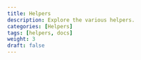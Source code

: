 ```yaml
---
title: Helpers
description: Explore the various helpers.
categories: [Helpers]
tags: [helpers, docs]
weight: 3
draft: false
---
```

